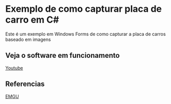 # Exemplo de como capturar placa de carro em C#
Este é um exemplo em Windows Forms de como capturar a placa de carros baseado em imagens

## Veja o software em funcionamento
[Youtube](https://youtu.be/qE4z3BN-qhg)

## Referencias
[EMGU](http://www.emgu.com/wiki/index.php/License_Plate_Recognition_in_CSharp)
